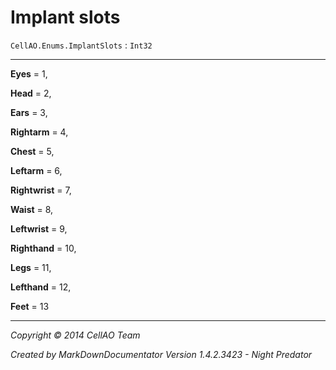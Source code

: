 # Implant slots #
`CellAO.Enums.ImplantSlots`   : `Int32`  

----------


**Eyes** = 1,

**Head** = 2,

**Ears** = 3,

**Rightarm** = 4,

**Chest** = 5,

**Leftarm** = 6,

**Rightwrist** = 7,

**Waist** = 8,

**Leftwrist** = 9,

**Righthand** = 10,

**Legs** = 11,

**Lefthand** = 12,

**Feet** = 13


----------

*Copyright © 2014 CellAO Team*

*Created by MarkDownDocumentator Version 1.4.2.3423 - Night Predator*


